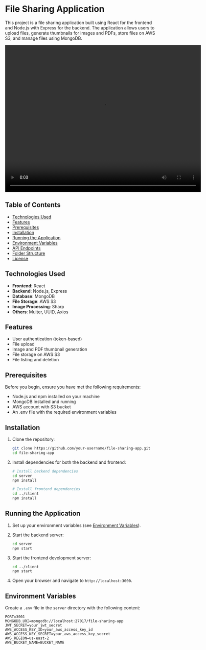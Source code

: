# File Sharing Application

This project is a file sharing application built using React for the frontend and Node.js with Express for the backend. The application allows users to upload files, generate thumbnails for images and PDFs, store files on AWS S3, and manage files using MongoDB.

<video width="640" height="480" controls>
  <source src="https://github.com/prudhvij15/file-sharing/demo.mov" type="video/mp4">
  Your browser does not support the video tag.
</video>

## Table of Contents

- [Technologies Used](#technologies-used)
- [Features](#features)
- [Prerequisites](#prerequisites)
- [Installation](#installation)
- [Running the Application](#running-the-application)
- [Environment Variables](#environment-variables)
- [API Endpoints](#api-endpoints)
- [Folder Structure](#folder-structure)
- [License](#license)

## Technologies Used

- **Frontend**: React
- **Backend**: Node.js, Express
- **Database**: MongoDB
- **File Storage**: AWS S3
- **Image Processing**: Sharp
- **Others**: Multer, UUID, Axios

## Features

- User authentication (token-based)
- File upload
- Image and PDF thumbnail generation
- File storage on AWS S3
- File listing and deletion

## Prerequisites

Before you begin, ensure you have met the following requirements:

- Node.js and npm installed on your machine
- MongoDB installed and running
- AWS account with S3 bucket
- An .env file with the required environment variables

## Installation

1. Clone the repository:

   ```bash
   git clone https://github.com/your-username/file-sharing-app.git
   cd file-sharing-app
   ```

2. Install dependencies for both the backend and frontend:

   ```bash
   # Install backend dependencies
   cd server
   npm install

   # Install frontend dependencies
   cd ../client
   npm install
   ```

## Running the Application

1. Set up your environment variables (see [Environment Variables](#environment-variables)).
2. Start the backend server:

   ```bash
   cd server
   npm start
   ```

3. Start the frontend development server:

   ```bash
   cd ../client
   npm start
   ```

4. Open your browser and navigate to `http://localhost:3000`.

## Environment Variables

Create a `.env` file in the `server` directory with the following content:

```env
PORT=3001
MONGODB_URI=mongodb://localhost:27017/file-sharing-app
JWT_SECRET=your_jwt_secret
AWS_ACCESS_KEY_ID=your_aws_access_key_id
AWS_ACCESS_KEY_SECRET=your_aws_access_key_secret
AWS_REGION=us-east-2
AWS_BUCKET_NAME=BUCKET_NAME
```
